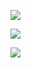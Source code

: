 ![](https://gitee.com/liuhuihe/Ehe/raw/master/images/03-编码工具-20201215-231056-031252.png)



![](https://gitee.com/liuhuihe/Ehe/raw/master/images/03-编码工具-20201215-231055-886336.png)



![](https://gitee.com/liuhuihe/Ehe/raw/master/images/03-编码工具-20201215-231055-866692.png)